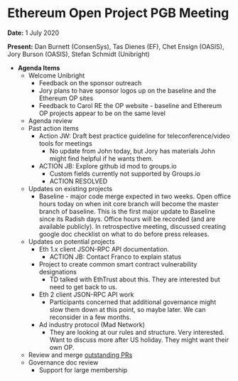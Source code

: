 # Ethereum Open Project PGB Meeting

**Date:** 1 July 2020

**Present:** Dan Burnett (ConsenSys), Tas Dienes (EF), Chet Ensign (OASIS), Jory Burson (OASIS), Stefan Schmidt (Unibright)

*   **Agenda Items**
    *   Welcome Unibright
        *   Feedback on the sponsor outreach
        *   Jory plans to have sponsor logos up on the baseline and the Ethereum OP sites
        *   Feedback to Carol RE the OP website - baseline and Ethereum OP projects appear to be on the same level
    *   Agenda review
    *   Past action items
        *   Action JW: Draft best practice guideline for teleconference/video tools for meetings
            *   No update from John today, but Jory has materials John might find helpful if he wants them.
        *   ACTION JB:  Explore github id mod to groups.io
            *   Custom fields currently not supported by Groups.io
            *   ACTION RESOLVED
    *   Updates on existing projects
        *   Baseline - major code merge expected in two weeks.  Open office hours today on when init core branch will become the master branch of baseline.  This is the first major update to Baseline since its Radish days.  Office hours will be recorded (and are available publicly).  In retrospective meeting, discussed creating google doc checklist on what to do before press releases.
    *   Updates on potential projects
        *   Eth 1.x client JSON-RPC API documentation.
            *   ACTION JB: Contact Franco to explain status
        *   Project to create common smart contract vulnerability designations
            *   TD talked with EthTrust about this.  They are interested but need to get back to us.
        *   Eth 2 client JSON-RPC API work
            *   Participants concerned that additional governance might slow them down at this point, so maybe later.  We can reconsider in a few months.
        *   Ad industry protocol (Mad Network)
            *   They are looking at our rules and structure.  Very interested.  Want to discuss more after US holiday.  They might want their own OP.
    *   Review and merge [outstanding PRs](https://github.com/ethereum-oasis/oasis-open-project/pulls)
    *   Governance doc review
        *   Support for large membership